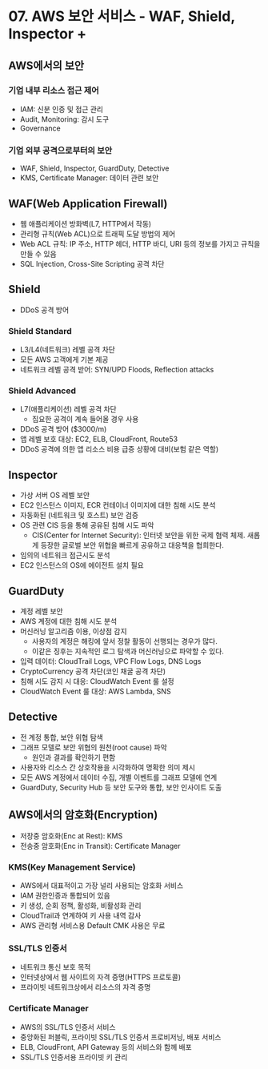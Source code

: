 # 07. AWS 보안 서비스 - WAF, Shield, Inspector +

## AWS에서의 보안

### 기업 내부 리소스 접근 제어

- IAM: 신분 인증 및 접근 관리
- Audit, Monitoring: 감시 도구
- Governance

### 기업 외부 공격으로부터의 보안

- WAF, Shield, Inspector, GuardDuty, Detective
- KMS, Certificate Manager: 데이터 관련 보안

## WAF(Web Application Firewall)

- 웹 애플리케이션 방화벽(L7, HTTP에서 작동)
- 관리형 규칙(Web ACL)으로 트래픽 도달 방법의 제어
- Web ACL 규칙: IP 주소, HTTP 헤더, HTTP 바디, URI 등의 정보를 가지고 규칙을 만들 수 있음
- SQL Injection, Cross-Site Scripting 공격 차단

## Shield

- DDoS 공격 방어

### Shield Standard

- L3/L4(네트워크) 레벨 공격 차단
- 모든 AWS 고객에게 기본 제공
- 네트워크 레벨 공격 받어: SYN/UPD Floods, Reflection attacks

### Shield Advanced

- L7(애플리케이션) 레벨 공격 차단
  - 집요한 공격이 계속 들어올 경우 사용
- DDoS 공격 방어 ($3000/m)
- 앱 레벨 보호 대상: EC2, ELB, CloudFront, Route53
- DDoS 공격에 의한 앱 리소스 비용 급증 상황에 대비(보험 같은 역할)

## Inspector

- 가상 서버 OS 레벨 보안
- EC2 인스턴스 이미지, ECR 컨테이너 이미지에 대한 침해 시도 분석
- 자동화된 (네트워크 및 호스트) 보안 검증
- OS 관련 CIS 등을 통해 공유된 침해 시도 파악
  - CIS(Center for Internet Security): 인터넷 보안을 위한 국제 협력 체제. 새롭게 등장한 글로벌 보안 위협을 빠르게 공유하고 대응책을 협희한다.
- 임의의 네트워크 접근시도 분석
- EC2 인스턴스의 OS에 에이전트 설치 필요

## GuardDuty

- 계정 레벨 보안
- AWS 계정에 대한 침해 시도 분석
- 머신러닝 알고리즘 이용, 이상점 감지
  - 사용자의 계정은 해킹에 앞서 정찰 활동이 선행되는 경우가 많다.
  - 이같은 징후는 지속적인 로그 탐색과 머신러닝으로 파악할 수 있다.
- 입력 데이터: CloudTrail Logs, VPC Flow Logs, DNS Logs
- CryptoCurrency 공격 차단(코인 채굴 공격 차단)
- 침해 시도 감지 시 대응: CloudWatch Event 룰 설정
- CloudWatch Event 룰 대상: AWS Lambda, SNS

## Detective

- 전 계정 통합, 보안 위협 탐색
- 그래프 모델로 보안 위협의 원천(root cause) 파악
  - 원인과 결과를 확인하기 편함
- 사용자와 리소스 간 상호작용을 시각화하여 명확한 의미 제시
- 모든 AWS 계정에서 데이터 수집, 개별 이벤트를 그래프 모델에 연계
- GuardDuty, Security Hub 등 보안 도구와 통합, 보안 인사이트 도출

## AWS에서의 암호화(Encryption)

- 저장중 암호화(Enc at Rest): KMS
- 전송중 암호화(Enc in Transit): Certificate Manager

### KMS(Key Management Service)

- AWS에서 대표적이고 가장 널리 사용되는 암호화 서비스
- IAM 권한인증과 통합되어 있음
- 키 생성, 순회 정책, 활성화, 비활성화 관리
- CloudTrail과 연계하여 키 사용 내역 감사
- AWS 관리형 서비스용 Default CMK 사용은 무료

### SSL/TLS 인증서

- 네트워크 통신 보호 목적
- 인터넷상에서 웹 사이트의 자격 증명(HTTPS 프로토콜)
- 프라이빗 네트워크상에서 리소스의 자격 증명

### Certificate Manager

- AWS의 SSL/TLS 인증서 서비스
- 중앙화된 퍼블릭, 프라이빗 SSL/TLS 인증서 프로비저닝, 배포 서비스
- ELB, CloudFront, API Gateway 등의 서비스와 함께 배포
- SSL/TLS 인증서용 프라이빗 키 관리
